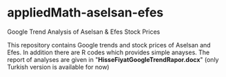 # appliedMath-aselsan-efes
Google Trend Analysis of Aselsan &amp; Efes Stock Prices

This repository contains Google trends and stock prices of Aselsan and Efes. In addition there are R codes which provides simple anayses. The report of analyses are given in "**HisseFiyatGoogleTrendRapor.docx**" (only Turkish version is available for now) 
